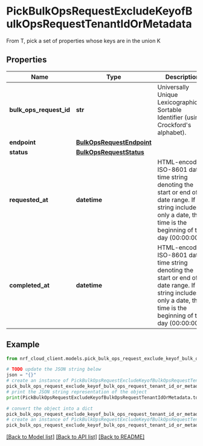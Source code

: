 # PickBulkOpsRequestExcludeKeyofBulkOpsRequestTenantIdOrMetadata

From T, pick a set of properties whose keys are in the union K

## Properties

Name | Type | Description | Notes
------------ | ------------- | ------------- | -------------
**bulk_ops_request_id** | **str** | Universally Unique Lexicographically Sortable Identifier (using Crockford&#39;s alphabet). | 
**endpoint** | [**BulkOpsRequestEndpoint**](BulkOpsRequestEndpoint.md) |  | 
**status** | [**BulkOpsRequestStatus**](BulkOpsRequestStatus.md) |  | 
**requested_at** | **datetime** | HTML-encoded ISO-8601 date-time string denoting the start or end of a date range. If the string includes only a date, the time is the beginning of the day (00:00:00). | 
**completed_at** | **datetime** | HTML-encoded ISO-8601 date-time string denoting the start or end of a date range. If the string includes only a date, the time is the beginning of the day (00:00:00). | [optional] 

## Example

```python
from nrf_cloud_client.models.pick_bulk_ops_request_exclude_keyof_bulk_ops_request_tenant_id_or_metadata import PickBulkOpsRequestExcludeKeyofBulkOpsRequestTenantIdOrMetadata

# TODO update the JSON string below
json = "{}"
# create an instance of PickBulkOpsRequestExcludeKeyofBulkOpsRequestTenantIdOrMetadata from a JSON string
pick_bulk_ops_request_exclude_keyof_bulk_ops_request_tenant_id_or_metadata_instance = PickBulkOpsRequestExcludeKeyofBulkOpsRequestTenantIdOrMetadata.from_json(json)
# print the JSON string representation of the object
print(PickBulkOpsRequestExcludeKeyofBulkOpsRequestTenantIdOrMetadata.to_json())

# convert the object into a dict
pick_bulk_ops_request_exclude_keyof_bulk_ops_request_tenant_id_or_metadata_dict = pick_bulk_ops_request_exclude_keyof_bulk_ops_request_tenant_id_or_metadata_instance.to_dict()
# create an instance of PickBulkOpsRequestExcludeKeyofBulkOpsRequestTenantIdOrMetadata from a dict
pick_bulk_ops_request_exclude_keyof_bulk_ops_request_tenant_id_or_metadata_from_dict = PickBulkOpsRequestExcludeKeyofBulkOpsRequestTenantIdOrMetadata.from_dict(pick_bulk_ops_request_exclude_keyof_bulk_ops_request_tenant_id_or_metadata_dict)
```
[[Back to Model list]](../README.md#documentation-for-models) [[Back to API list]](../README.md#documentation-for-api-endpoints) [[Back to README]](../README.md)


